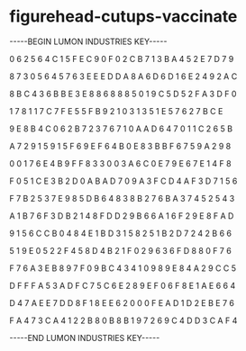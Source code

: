# figurehead-cutups-vaccinate

-----BEGIN LUMON INDUSTRIES KEY-----

0 6 2 5 6 4 C 1 5 F E C 9 0 F 0 2 C B 7 1 3 B A 4 5 2 E 7 D 7 9

8 7 3 0 5 6 4 5 7 6 3 E E E D D A 8 A 6 D 6 D 1 6 E 2 4 9 2 A C

8 B C 4 3 6 B B E 3 E 8 8 6 8 8 8 5 0 1 9 C 5 D 5 2 F A 3 D F 0

1 7 8 1 1 7 C 7 F E 5 5 F B 9 2 1 0 3 1 3 5 1 E 5 7 6 2 7 B C E

9 E 8 B 4 C 0 6 2 B 7 2 3 7 6 7 1 0 A A D 6 4 7 0 1 1 C 2 6 5 B

A 7 2 9 1 5 9 1 5 F 6 9 E F 6 4 B 0 E 8 3 B B F 6 7 5 9 A 2 9 8

0 0 1 7 6 E 4 B 9 F F 8 3 3 0 0 3 A 6 C 0 E 7 9 E 6 7 E 1 4 F 8

F 0 5 1 C E 3 B 2 D 0 A B A D 7 0 9 A 3 F C D 4 A F 3 D 7 1 5 6

F 7 B 2 5 3 7 E 9 8 5 D B 6 4 8 3 8 B 2 7 6 B A 3 7 4 5 2 5 4 3

A 1 B 7 6 F 3 D B 2 1 4 8 F D D 2 9 B 6 6 A 1 6 F 2 9 E 8 F A D

9 1 5 6 C C B 0 4 8 4 E 1 B D 3 1 5 8 2 5 1 B 2 D 7 2 4 2 B 6 6

5 1 9 E 0 5 2 2 F 4 5 8 D 4 B 2 1 F 0 2 9 6 3 6 F D 8 8 0 F 7 6

F 7 6 A 3 E B 8 9 7 F 0 9 B C 4 3 4 1 0 9 8 9 E 8 4 A 2 9 C C 5

D F F F A 5 3 A D F C 7 5 C 6 E 2 8 9 E F 0 6 F 8 E 1 A E 6 6 4

D 4 7 A E E 7 D D 8 F 1 8 E E 6 2 0 0 0 F E A D 1 D 2 E B E 7 6

F A 4 7 3 C A 4 1 2 2 B 8 0 B 8 B 1 9 7 2 6 9 C 4 D D 3 C A F 4

-----END LUMON INDUSTRIES KEY-----
